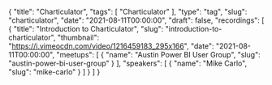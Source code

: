 {
  "title": "Charticulator",
  "tags": [
    "Charticulator"
  ],
  "type": "tag",
  "slug": "charticulator",
  "date": "2021-08-11T00:00:00",
  "draft": false,
  "recordings": [
    {
      "title": "Introduction to Charticulator",
      "slug": "introduction-to-charticulator",
      "thumbnail": "https://i.vimeocdn.com/video/1216459183_295x166",
      "date": "2021-08-11T00:00:00",
      "meetups": [
        {
          "name": "Austin Power BI User Group",
          "slug": "austin-power-bi-user-group"
        }
      ],
      "speakers": [
        {
          "name": "Mike Carlo",
          "slug": "mike-carlo"
        }
      ]
    }
  ]
}